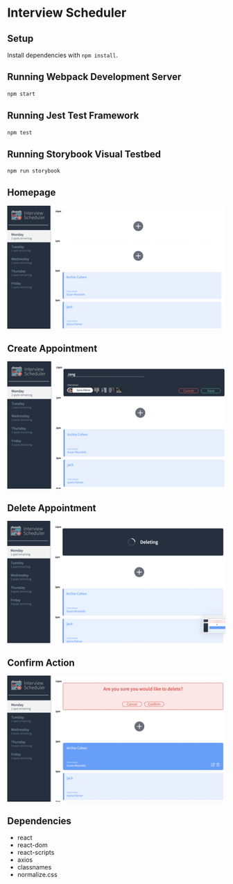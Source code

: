 # Interview Scheduler

## Setup

Install dependencies with `npm install`.

## Running Webpack Development Server

```sh
npm start
```

## Running Jest Test Framework

```sh
npm test
```

## Running Storybook Visual Testbed

```sh
npm run storybook
```
## Homepage
![Homepage](./public/images/HomePage.png)

## Create Appointment
![Create](./public/images/Create.png)

## Delete Appointment
![Delete](./public/images/Delete.png)

## Confirm Action
![Confirm](./public/images/Confirm.png)
## Dependencies
* react
* react-dom
* react-scripts
* axios
* classnames
* normalize.css